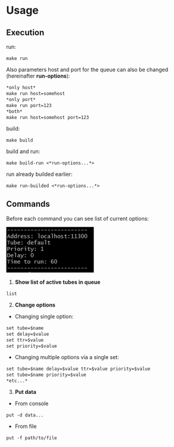 # Usage

## Execution

run:
```
make run
```

Also parameters host and port for the queue can also be changed (hereinafter **run-options**):

```
*only host*  
make run host=somehost
*only port*  
make run port=123
*both*  
make run host=somehost port=123
```

build:
```
make build
```

build and run:
```
make build-run <*run-options...*>
```

run already builded earlier:
```
make run-builded <*run-options...*>
```

## Commands

Before each command you can see list of current options:  
  
![Alt text](/.documentation/images/options.png "List of options")  
  

1. **Show list of active tubes in queue**
```
list
```

2. **Change options**

- Changing single option:
```
set tube=$name
set delay=$value
set ttr=$value
set priority=$value
```

- Changing multiple options via a single set:
```
set tube=$name delay=$value ttr=$value priority=$value
set tube=$name priority=$value
*etc...*
```

3. **Put data**

- From console
```
put -d data...
```

- From file
```
put -f path/to/file
```